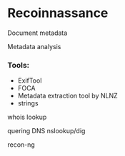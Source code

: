 # Recoinnassance

Document metadata

Metadata analysis

### Tools:

* ExifTool
* FOCA
* Metadata extraction tool by NLNZ
* strings

whois lookup

quering DNS nslookup/dig

recon-ng
